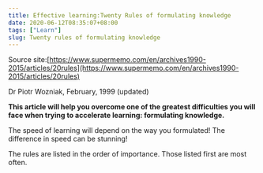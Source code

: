 ```yaml
---
title: Effective learning:Twenty Rules of formulating knowledge
date: 2020-06-12T08:35:07+08:00
tags: ["Learn"]
slug: Twenty rules of formulating knowledge
---
```


Source site:[https://www.supermemo.com/en/archives1990-2015/articles/20rules](https://www.supermemo.com/en/archives1990-2015/articles/20rules)

Dr Piotr Wozniak, February, 1999 (updated)

**This article will help you overcome one of the greatest difficulties you will face when trying to accelerate learning: formulating knowledge.**

The speed of learning will depend on the way you formulated! The difference in speed can be stunning!

The rules are listed in the order of importance. Those listed first are most often.